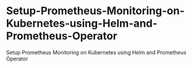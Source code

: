# Setup-Prometheus-Monitoring-on-Kubernetes-using-Helm-and-Prometheus-Operator
Setup Prometheus Monitoring on Kubernetes using Helm and Prometheus Operator
